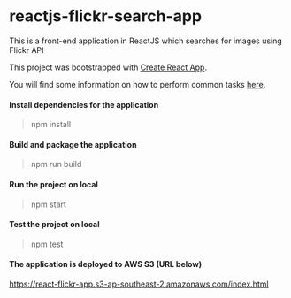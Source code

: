 # reactjs-flickr-search-app

This is a front-end application in ReactJS which searches for images using Flickr API

This project was bootstrapped with [Create React App](https://github.com/facebookincubator/create-react-app).

You will find some information on how to perform common tasks [here](https://github.com/facebookincubator/create-react-app/blob/master/packages/react-scripts/template/README.md).

#### Install dependencies for the application
>npm install

#### Build and package the application
>npm run build

#### Run the project on local
>npm start

#### Test the project on local
>npm test

#### The application is deployed to AWS S3 (URL below)
https://react-flickr-app.s3-ap-southeast-2.amazonaws.com/index.html

